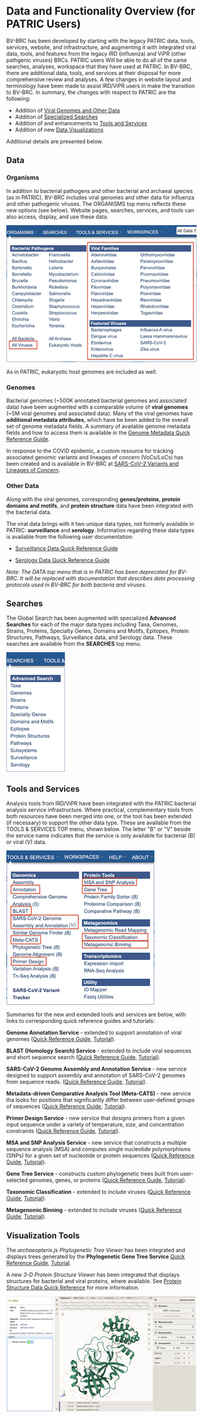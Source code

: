 # Data and Functionality Overview (for PATRIC Users) 

BV-BRC has been developed by starting with the legacy PATRIC data, tools, services, website, and infrastructure, and augmenting it with integrated viral data, tools, and features from the legacy IRD (influenza) and ViPR (other pathgenic viruses) BRCs. PATRIC users Will be able to do all of the same searches, analyses, workspace that they have used at PATRIC. In BV-BRC, there are additional data, tools, and services at their disposal for more comprehensive review and analyses. A few changes in website layout and terminology have been made to assist IRD/ViPR users in make the transition to BV-BRC. In summary, the changes with respect to PATRIC are the following:

* Addition of [Viral Genomes and Other Data](#data)
* Addition of [Specialized Searches](#searches)
* Addition of and enhancements to [Tools and Services](#tools)
* Addition of new [Data Visualizations](#visualizations)

Additional details are presented below. 

<a name="data"></a>
## Data 

### Organisms

In addition to bacterial pathogens and other bacterial and archaeal species (as in PATRIC), BV-BRC includes viral genomes and other data for influenza and other pathogenic viruses. The ORGANISMS top menu reflects these new options (see below). Website pages, searches, services, and tools can also access, display, and use these data. 

![Organisms Menu, Viruses](./images/bv_organisms_menu_virus2.png)

As in PATRIC, eukaryotic host genomes are included as well. 

### Genomes

Bacterial genomes (~500K annotated bacterial genomes and associated data) have been augmented with a comparable volume of **viral genomes** (~5M viral genomes and associated data). Many of the viral genomes have **additional metadata attributes**, which have be been added to the overall set of genome metadata fields. A summary of available genome metadata fields and how to access them is available in the [Genome Metadata Quick Reference Guide](../quick_references/organisms_taxon/genome_metadata.html).

In response to the COVID epidemic, a custom resource for tracking associated genomic variants and lineages of concern (VoCs/LoCs) has been created and is available in BV-BRC at [SARS-CoV-2 Variants and Lineages of Concern](https://bv-brc.org/view/VariantLineage/#view_tab=overview).

### Other Data

Along with the viral genomes, corresponding **genes/proteins**, **protein domains and motifs**, and **protein structure** data have been integrated with the bacterial data.

The viral data brings with it two unique data types, not formerly available in PATRIC: **surveillance** and **serology**. Information regarding these data types is available from the following user documentation:

* [Surveillance Data Quick Reference Guide](../quick_references/organisms_taxon/surveillance_data.html)

* [Serology Data Quick Reference Guide](../quick_references/organisms_taxon/serology_data.html)

*Note: The DATA top menu that is in PATRIC has been deprecated for BV-BRC.  It will be replaced with documentation that describes data processing protocols used in BV-BRC for both bacteria and viruses.*

<a name="searches"></a>
## Searches

The Global Search has been augmented with specialized **Advanced Searches** for each of the major data types including Taxa, Genomes, Strains, Proteins, Specialty Genes, Domains and Motifs, Epitopes, Protein Structures, Pathways, Surveillance data, and Serology data.  These searches are available from the **SEARCHES** top menu. 

![Searches Menu](./images/bv_searches_menu.png)

<a name="tools"></a>
## Tools and Services

Analysis tools from IRD/ViPR have been integrated with the PATRIC bacterial analysis service infrastructure. Where practical, complementary tools from both resources have been merged into one, or the tool has been extended (if necessary) to support the other data type. These are available from the TOOLS & SERVICES TOP menu, shown below. The letter "B" or "V" beside the service name indicates that the service is only available for bacterial *(B)* or viral *(V)* data.

![Tools and Services Menu](./images/bv_services_menu_updated2.png)

Summaries for the new and extended tools and services are below, with links to corresponding quick reference guides and tutorials: 

**Genome Annotation Service** - extended to support annotation of viral genomes ([Quick Reference Guide](../quick_references/services/genome_annotation_service.html),  [Tutorial](../tutorial/genome_annotation/genome_annotation.html)). 

**BLAST (Homology Search) Service** - extended to include viral sequences and short sequence search ([Quick Reference Guide](../quick_references/services/blast.html), [Tutorial](../tutorial/blast/blast.html)).

**SARS-CoV-2 Genome Assembly and Annotation Service** - new service designed to support assembly and annotation of SARS-CoV-2 genomes from sequence reads. ([Quick Reference Guide](..//quick_references/services/sars_cov_2_assembly_annotation_service.html), [Tutorial](../tutorial/sars_cov_2_assembly_annotation/sars_cov_2_assembly_annotation.html)).

**Metadata-driven Comparative Analysis Tool (Meta-CATS)** - new service tha looks for positions that significantly differ between user-defined groups of sequences ([Quick Reference Guide](../quick_references/services/metacats.html), [Tutorial](../tutorial/metacats/metacats.html)).

**Primer Design Service** - new service that designs primers from a given input sequence under a variety of temperature, size, and concentration constraints ([Quick Reference Guide](../quick_references/services/primer_design_service.html), [Tutorial](../tutorial/primer_design/primer_design.html)).

**MSA and SNP Analysis Service** - new service that constructs a multiple sequence analysis (MSA) and computes single nucleotide polymorphisms (SNPs) for a given set of nucleotide or protein sequences ([Quick Reference Guide](../quick_references/services/msa_snp_variation_service.html), [Tutorial](../tutorial/msa_snp_variation/msa_snp_variation.html)).

**Gene Tree Service** - constructs custom phylogenetic trees built from user-selected genomes, genes, or proteins ([Quick Reference Guide](../quick_references/services/genetree.html), [Tutorial](../tutorial/genetree/genetree.html)).

**Taxonomic Classification** - extended to include viruses ([Quick Reference Guide](../quick_references/services/taxonomic_classification_service.html), [Tutorial](../tutorial/taxonomic_classification/taxonomic_classification.html)).

**Metagenomic Binning** - extended to include viruses ([Quick Reference Guide](../quick_references/services/metagenomic_binning_service.html), [Tutorial](../tutorial/metagenomic_binning/metagenomic_binning.html)).

<a name="visualizations"></a>
## Visualization Tools

The *archaeopterix.js Phylogenetic Tree Viewer* has been integrated and displays trees generated by the **Phylogenetic Gene Tree Service** [Quick Reference Guide](../quick_references/services/genetree.html), [Tutorial](../tutorial/genetree/genetree.html).

A new *3-D Protein Structure Viewer* has been integrated that displays structures for bacterial and viral proteins, where available. See [Protein Structure Data Quick Reference](../quick_references/organisms_taxon/protein_structures.html) for more information.  

![3-D Protein Structure Viewer](./images/bv_protein_structure_viewer.png)

